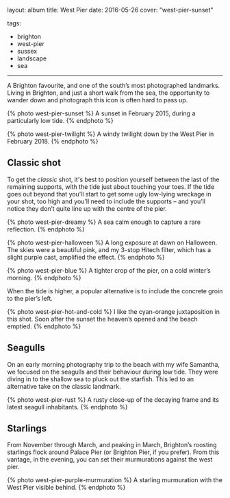 layout: album
title: West Pier
date: 2016-05-26
cover: "west-pier-sunset"

tags:
  - brighton
  - west-pier
  - sussex
  - landscape
  - sea
---

A Brighton favourite, and one of the south’s most photographed landmarks. Living in Brighton, and just a short walk from the sea, the opportunity to wander down and photograph this icon is often hard to pass up.

{% photo west-pier-sunset %}
A sunset in February 2015, during a particularly low tide.
{% endphoto %}

{% photo west-pier-twilight %}
A windy twilight down by the West Pier in February 2018.
{% endphoto %}

## Classic shot

To get the _classic_ shot, it's best to position yourself between the last of the remaining supports, with the tide just about touching your toes. If the tide goes out beyond that you’ll start to get some ugly low-lying wreckage in your shot, too high and you’ll need to include the supports – and you’ll notice they don’t quite line up with the centre of the pier.

{% photo west-pier-dreamy %}
A sea calm enough to capture a rare reflection.
{% endphoto %}

{% photo west-pier-halloween %}
A long exposure at dawn on Halloween. The skies were a beautiful pink, and my 3-stop Hitech filter, which has a slight purple cast, amplified the effect.
{% endphoto %}

{% photo west-pier-blue %}
A tighter crop of the pier, on a cold winter’s morning.
{% endphoto %}

When the tide is higher, a popular alternative is to include the concrete groin to the pier’s left.

{% photo west-pier-hot-and-cold %}
I like the cyan-orange juxtaposition in this shot. Soon after the sunset the heaven’s opened and the beach emptied.
{% endphoto %}

## Seagulls

On an early morning photography trip to the beach with my wife Samantha, we focused on the seagulls and their behaviour during low tide. They were diving in to the shallow sea to pluck out the starfish. This led to an alternative take on the classic landmark.

{% photo west-pier-rust %}
A rusty close-up of the decaying frame and its latest seagull inhabitants.
{% endphoto %}

## Starlings

From November through March, and peaking in March, Brighton’s roosting starlings flock around Palace Pier (or Brighton Pier, if you prefer). From this vantage, in the evening, you can set their murmurations against the west pier.

{% photo west-pier-purple-murmuration %}
A starling murmuration with the West Pier visible behind.
{% endphoto %}
